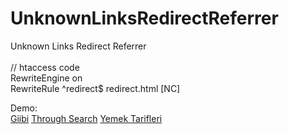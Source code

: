 # UnknownLinksRedirectReferrer
 Unknown Links Redirect Referrer<br>
<br>
    // htaccess code<br>
RewriteEngine on<br>
RewriteRule ^redirect$ redirect.html [NC]<br>

Demo:<br>
<a href="https://giibi.com/" title="Giibi">Giibi</a>
<a href="https://throughsearch.com/" title="Through Search">Through Search</a>
<a href="https://www.eyasam.com/cat/yemek-tarifleri" title="Yemek Tarifleri">Yemek Tarifleri</a>
